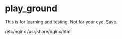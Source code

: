# play_ground
This is for learning and testing.
Not for your eye.
Save.


/etc/nginx
 /usr/share/nginx/html
